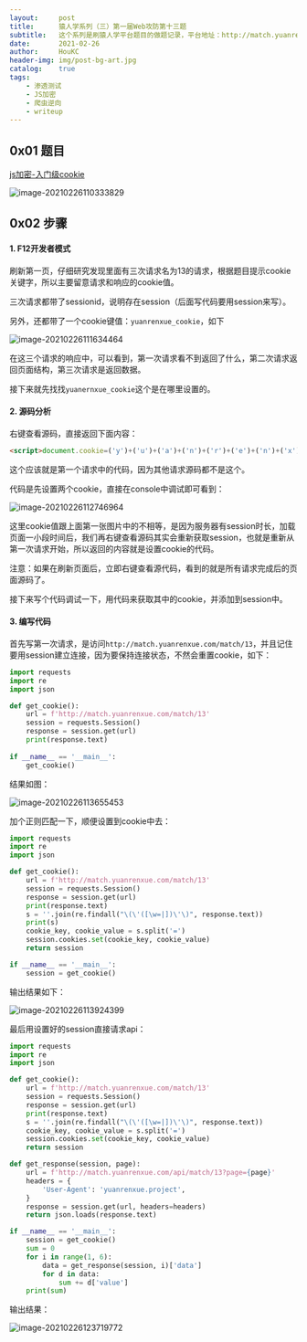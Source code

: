 ```yaml
---
layout:     post
title:      猿人学系列（三）第一届Web攻防第十三题
subtitle:   这个系列是刷猿人学平台题目的做题记录，平台地址：http://match.yuanrenxue.com/
date:       2021-02-26
author:     HouKC
header-img: img/post-bg-art.jpg
catalog:    true
tags:
    - 渗透测试
    - JS加密
    - 爬虫逆向
    - writeup
---
```




## 0x01 题目

[js加密-入门级cookie](http://match.yuanrenxue.com/match/13)

![image-20210226110333829](http://houkc.github.io/img/image-20210226110333829.png)



## 0x02 步骤

#### 1. F12开发者模式

刷新第一页，仔细研究发现里面有三次请求名为13的请求，根据题目提示cookie关键字，所以主要留意请求和响应的cookie值。

三次请求都带了sessionid，说明存在session（后面写代码要用session来写）。

另外，还都带了一个cookie键值：`yuanrenxue_cookie`，如下

![image-20210226111634464](http://houkc.github.io/img/image-20210226111634464.png)

在这三个请求的响应中，可以看到，第一次请求看不到返回了什么，第二次请求返回页面结构，第三次请求是返回数据。

接下来就先找找`yuanernxue_cookie`这个是在哪里设置的。

#### 2. 源码分析

右键查看源码，直接返回下面内容：

```html
<script>document.cookie=('y')+('u')+('a')+('n')+('r')+('e')+('n')+('x')+('u')+('e')+('_')+('c')+('o')+('o')+('k')+('i')+('e')+('=')+('1')+('6')+('1')+('4')+('3')+('0')+('9')+('8')+('6')+('8')+('|')+('N')+('k')+('5')+('M')+('6')+('I')+('X')+('U')+('G')+('X')+('O')+('m')+('a')+('L')+('E')+('t')+('8')+('5')+('i')+('3')+('M')+('0')+('Y')+('6')+('R')+('m')+('8')+('y')+('b')+('G')+('N')+('u')+('O')+('R')+('W')+('E')+('J')+('a')+';path=/';location.href=location.pathname+location.search</script>
```

这个应该就是第一个请求中的代码，因为其他请求源码都不是这个。

代码是先设置两个cookie，直接在console中调试即可看到：

![image-20210226112746964](http://houkc.github.io/img/image-20210226112746964.png)

这里cookie值跟上面第一张图片中的不相等，是因为服务器有session时长，加载页面一小段时间后，我们再右键查看源码其实会重新获取session，也就是重新从第一次请求开始，所以返回的内容就是设置cookie的代码。

注意：如果在刷新页面后，立即右键查看源代码，看到的就是所有请求完成后的页面源码了。

接下来写个代码调试一下，用代码来获取其中的cookie，并添加到session中。

#### 3. 编写代码

首先写第一次请求，是访问`http://match.yuanrenxue.com/match/13`，并且记住要用session建立连接，因为要保持连接状态，不然会重置cookie，如下：

```python
import requests
import re
import json

def get_cookie():
    url = f'http://match.yuanrenxue.com/match/13'
    session = requests.Session()
    response = session.get(url)
    print(response.text)
    
if __name__ == '__main__':
    get_cookie()
```

结果如图：

![image-20210226113655453](http://houkc.github.io/img/image-20210226113655453.png)

加个正则匹配一下，顺便设置到cookie中去：

```python
import requests
import re
import json

def get_cookie():
    url = f'http://match.yuanrenxue.com/match/13'
    session = requests.Session()
    response = session.get(url)
    print(response.text)
    s = ''.join(re.findall("\(\'([\w=|])\'\)", response.text))
    print(s)
    cookie_key, cookie_value = s.split('=')
    session.cookies.set(cookie_key, cookie_value)
    return session

if __name__ == '__main__':
    session = get_cookie()
```

输出结果如下：

![image-20210226113924399](http://houkc.github.io/img/image-20210226113924399.png)

最后用设置好的session直接请求api：

```python
import requests
import re
import json

def get_cookie():
    url = f'http://match.yuanrenxue.com/match/13'
    session = requests.Session()
    response = session.get(url)
    print(response.text)
    s = ''.join(re.findall("\(\'([\w=|])\'\)", response.text))
    cookie_key, cookie_value = s.split('=')
    session.cookies.set(cookie_key, cookie_value)
    return session

def get_response(session, page):
    url = f'http://match.yuanrenxue.com/api/match/13?page={page}'
    headers = {
        'User-Agent': 'yuanrenxue.project',
    }
    response = session.get(url, headers=headers)
    return json.loads(response.text)

if __name__ == '__main__':
    session = get_cookie()
    sum = 0
    for i in range(1, 6):
        data = get_response(session, i)['data']
        for d in data:
            sum += d['value']
    print(sum)
```

输出结果：

![image-20210226123719772](http://houkc.github.io/img/image-20210226123719772.png)

